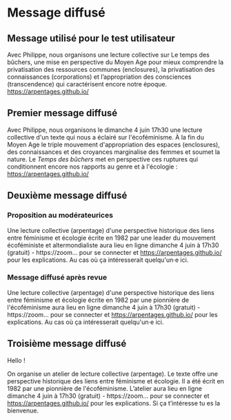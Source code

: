 # Message diffusé

## Message utilisé pour le test utilisateur

Avec Philippe, nous organisons une lecture collective sur Le temps des bûchers, une mise en perspective du Moyen Age pour mieux comprendre la privatisation des ressources communes (enclosures), la privatisation des connaissances (corporations) et l’appropriation des consciences (transcendence) qui caractérisent encore notre époque.  https://arpentages.github.io/

## Premier message diffusé

Avec Philippe, nous organisons le dimanche 4 juin 17h30 une lecture collective d'un texte qui nous a éclairé sur l'écoféminisme. À la fin du Moyen Age le triple mouvement d'appropriation des espaces (enclosures), des connaissances et des croyances marginalise des femmes et soumet la nature. Le _Temps des bûchers_ met en perspective ces ruptures qui conditionnent encore nos rapports au genre et à l'écologie : https://arpentages.github.io/

## Deuxième message diffusé

### Proposition au modérateurices

Une lecture collective (arpentage) d'une perspective historique des liens entre féminisme et écologie écrite en 1982 par une leader du mouvement écoféministe et altermondialiste aura lieu en ligne dimanche 4 juin à 17h30 (gratuit) - https://zoom... pour se connecter et https://arpentages.github.io/ pour les explications. Au cas où ça intéresserait quelqu'un·e ici.

### Message diffusé après revue

Une lecture collective (arpentage) d'une perspective historique des liens entre féminisme et écologie  écrite en 1982 par une pionnière de l'écoféminisme aura lieu en ligne dimanche 4 juin à 17h30 (gratuit) - https://zoom... pour se connecter et https://arpentages.github.io/ pour les explications. Au cas où ça intéresserait quelqu'un·e ici.

## Troisième message diffusé

Hello !

On organise un atelier de lecture collective (arpentage). Le texte offre une perspective historique des liens entre féminisme et écologie. Il a été écrit en 1982 par une pionnière de l'écoféminisme. L’atelier aura lieu en ligne dimanche 4 juin à 17h30 (gratuit) - https://zoom... pour se connecter et https://arpentages.github.io/ pour les explications. Si ça t’intéresse tu es la bienvenue.
